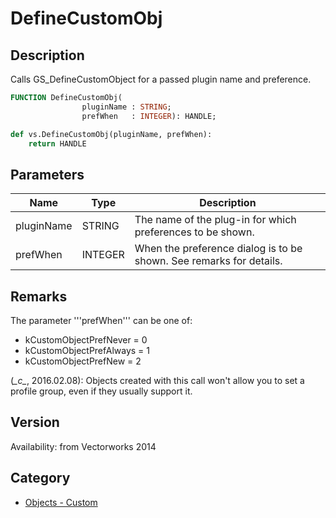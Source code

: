 # DefineCustomObj

## Description
Calls GS_DefineCustomObject for a passed plugin name and preference.

```pascal
FUNCTION DefineCustomObj(
				pluginName : STRING;
				prefWhen   : INTEGER): HANDLE;
```

```python
def vs.DefineCustomObj(pluginName, prefWhen):
    return HANDLE
```

## Parameters
|Name|Type|Description|
|---|---|---|
|pluginName|STRING|The name of the plug-in for which preferences to be shown.|
|prefWhen|INTEGER|When the preference dialog is to be shown. See remarks for details.|

## Remarks
The parameter '''prefWhen''' can be one of:
* kCustomObjectPrefNever 	= 0
* kCustomObjectPrefAlways 	= 1
* kCustomObjectPrefNew 		= 2

(*\_c\_*, 2016.02.08): 
Objects created with this call won't allow you to set a profile group, even if they usually support it.

## Version
Availability: from Vectorworks 2014

## Category
* [Objects - Custom](../Categories/Objects%20-%20Custom.md)
